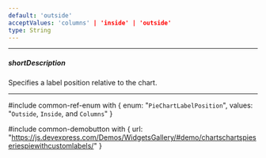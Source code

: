 ```yaml
---
default: 'outside'
acceptValues: 'columns' | 'inside' | 'outside'
type: String
---
```

---
##### shortDescription
Specifies a label position relative to the chart.

---
#include common-ref-enum with {
    enum: "`PieChartLabelPosition`",
    values: "`Outside`, `Inside`, and `Columns`"
}

#include common-demobutton with {
    url: "https://js.devexpress.com/Demos/WidgetsGallery/#demo/chartschartspieseriespiewithcustomlabels/"
}